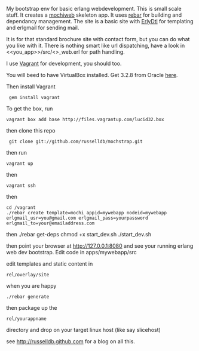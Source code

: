 My bootstrap env for basic erlang webdevelopment. This is small scale stuff. It creates a [mochiweb](http://github.com/mochi/mochiweb) skeleton app. It uses [rebar](http://hg.basho.com/rebar) for building and dependancy management. The site is a basic site with [ErlyDtl](http://github.com/evanmiller/erlydtl) for templating and erlgmail for sending mail.

It is for that standard brochure site with contact form, but you can do what you like with it. There is nothing smart like url dispatching, have a look in <<you_app>>/src/<<yourapp>>_web.erl for path handling.

I use [Vagrant](http://vagrantup.com) for development, you should too.

You will beed to have VirtualBox installed. Get 3.2.8 from Oracle [here](http://www.virtualbox.org/).

Then install Vagrant

     gem install vagrant

To get the box, run 

	vagrant box add base http://files.vagrantup.com/lucid32.box

then clone this repo

     git clone git://github.com/russelldb/mochstrap.git

then run

	vagrant up

then

	vagrant ssh

then 
	
	cd /vagrant
	./rebar create template=mochi appid=mywebapp nodeid=mywebapp erlgmail_usr=you@gmail.com erlgmail_pass=yourpassword erlgmail_to=your@emailaddress.com

then
	./rebar get-deps
	chmod +x start_dev.sh
	./start_dev.sh

then point your browser at http://127.0.0.1:8080 and see your running erlang web dev bootstrap. Edit code in
	apps/mywebapp/src

edit templates and static content in

	rel/overlay/site

when you are happy

	./rebar generate

then package up the 

	rel/yourappname

directory and drop on your target linux host (like say slicehost)

see <http://russelldb.github.com> for a blog on all this.
